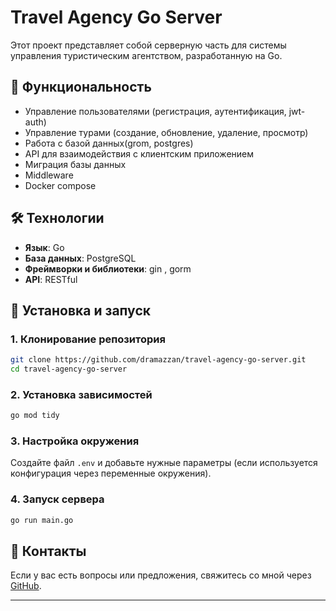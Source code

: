 # Travel Agency Go Server

Этот проект представляет собой серверную часть для системы управления туристическим агентством, разработанную на Go.

## 📌 Функциональность
- Управление пользователями (регистрация, аутентификация, jwt-auth)
- Управление турами (создание, обновление, удаление, просмотр)
- Работа с базой данных(grom, postgres)
- API для взаимодействия с клиентским приложением
- Миграция базы данных
- Middleware
- Docker compose

## 🛠️ Технологии
- **Язык**: Go
- **База данных**: PostgreSQL
- **Фреймворки и библиотеки**: gin , gorm
- **API**: RESTful

## 🚀 Установка и запуск
### 1. Клонирование репозитория
```sh
git clone https://github.com/dramazzan/travel-agency-go-server.git
cd travel-agency-go-server
```

### 2. Установка зависимостей
```sh
go mod tidy
```

### 3. Настройка окружения
Создайте файл `.env` и добавьте нужные параметры (если используется конфигурация через переменные окружения).

### 4. Запуск сервера
```sh
go run main.go
```

## 🤝 Контакты
Если у вас есть вопросы или предложения, свяжитесь со мной через [GitHub](https://github.com/dramazzan).

---

